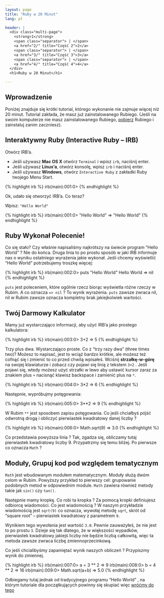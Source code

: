 ```yaml
---
layout: page
title: "Ruby w 20 Minut"
lang: pl

header: |
  <div class="multi-page">
    <strong>1</strong>
    <span class="separator"> | </span>
    <a href="2/" title="Część 2">2</a>
    <span class="separator"> | </span>
    <a href="3/" title="Część 3">3</a>
    <span class="separator"> | </span>
    <a href="4/" title="Część 4">4</a>
  </div>
  <h1>Ruby w 20 Minut</h1>

---
```


## Wprowadzenie

Poniżej znajduje się krótki tutorial, którego wykonanie nie zajmuje
więcej niż 20 minut. Tutorial zakłada, że masz już zainstalowanego
Rubiego. (Jeśli na swoim komputerze nie masz zainstalowanego Rubiego,
[pobierz](/pl/downloads/) Rubiego i zainstaluj zanim zaczniesz).

## Interaktywny Ruby (Interactive Ruby – IRB)

Otwórz IRB’a.

* Jeśli używasz **Mac OS X** otwórz `Terminal` i wpisz `irb`, naciśnij
  enter.
* Jeśli używasz **Linux’a**, otwórz konsolę, wpisz `irb` i naciśnij
  enter.
* Jeśli używasz **Windows**, otwórz `Interactive Ruby` z zakładki Ruby
  twojego Menu Start.

{% highlight irb %}
irb(main):001:0>
{% endhighlight %}

Ok, udało się otworzyć IRB’a. Co teraz?

Wpisz: `"Hello World"`

{% highlight irb %}
irb(main):001:0> "Hello World"
=> "Hello World"
{% endhighlight %}

## Ruby Wykonał Polecenie!

Co się stało? Czy właśnie napisaliśmy najkrótszy na świecie program
“Hello World” ? Nie do końca. Druga linia to po prostu sposób w jaki IRB
informuje nas o wyniku ostatniego wyrażenia jakie wykonał. Jeśli chcemy
wyświetlić “Hello World” potrzebujemy troszkę więcej:

{% highlight irb %}
irb(main):002:0> puts "Hello World"
Hello World
=> nil
{% endhighlight %}

`puts` jest poleceniem, które ogólnie rzecz biorąc wyświetla różne
rzeczy w Rubim. A co oznacza `=> nil` ? To wynik wyrażenia. `puts`
zawsze zwraca nil, nil w Rubim zawsze oznacza kompletny brak
jakiejkolwiek wartości.

## Twój Darmowy Kalkulator

Mamy już wystarczająco informacji, aby użyć IRB’a jako prostego
kalkulatora:

{% highlight irb %}
irb(main):003:0> 3+2
=> 5
{% endhighlight %}

Trzy plus dwa. Wystarczająco proste. Co z “trzy razy dwa” (three times
two)? Możesz to napisać, jest to wciąż bardzo krótkie, ale możesz też
cofnąć się i zmienić to co przed chwilą wpisałeś. Wciśnij
**strzałkę-w-górę** na swojej klawiaturze i zobacz czy pojawi się linią
z tekstem `3+2` . Jeśli pojawi się, wtedy możesz użyć strzałki w lewo
aby ustawić kursor zaraz za znakiem plus `+` nacisnąć klawisz backspace
i zamienić plus na `*`.

{% highlight irb %}
irb(main):004:0> 3*2
=> 6
{% endhighlight %}

Następnie, wypróbujmy potęgowania:

{% highlight irb %}
irb(main):005:0> 3**2
=> 9
{% endhighlight %}

W Rubim `**` jest sposobem zapisu potęgowania. Co jeśli chciałbyś pójść
odwrotną drogą i obliczyć pierwiastek kwadratowy danej liczby ?

{% highlight irb %}
irb(main):006:0> Math.sqrt(9)
=> 3.0
{% endhighlight %}

Co przedstawia powyższa linia ? Tak, zgadza się, obliczamy tutaj
pierwiastek kwadratowy liczby 9. Przypatrzmy się temu bliżej. Po
pierwsze co oznacza `Math` ?

## Moduły, Grupuj kod pod względem tematycznym

`Math` jest wbudowanym modułem matematycznym. Moduły służą dwóm celom w
Rubim. Powyższy przykład to pierwszy cel: grupowanie podobnych metod w
odpowiednim module. `Math` zawiera również metody takie jak `sin()` czy
`tan()`.

Następnie mamy kropkę. Co robi ta kropka ? Za pomocą kropki definiujesz
odbiorcę wiadomości. Co jest wiadomością ? W naszym przykładzie
wiadomością jest `sqrt(9)` co oznacza, wywołaj metodę `sqrt`, skrót od
“square root” – pierwiastek kwadratowy z parametrem `9`.

Wynikiem tego wywołania jest wartość `3.0`. Pewnie zauważyłeś, że nie
jest to po prostu `3`. Dzieje się tak dlatego, że w większości wypadków,
pierwiastek kwadratowy jakiejś liczby nie będzie liczbą całkowitą, więc
ta metoda zawsze zwraca liczbę zmiennoprzecinkową.

Co jeśli chcialibyśmy zapamiętać wynik naszych obliczeń ? Przypiszmy
wynik do zmiennej.

{% highlight irb %}
irb(main):007:0> a = 3 ** 2
=> 9
irb(main):008:0> b = 4 ** 2
=> 16
irb(main):009:0> Math.sqrt(a+b)
=> 5.0
{% endhighlight %}

Odbiegamy tutaj jednak od tradycyjnego programu “Hello World” , na
którym tutoriale dla początkujących powinny się skupiać więc [wróćmy do
tego](2/)

